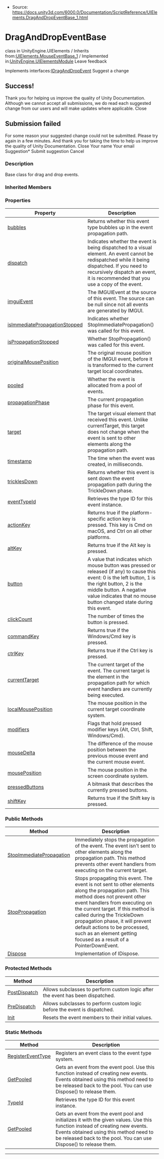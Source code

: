 * Source: https://docs.unity3d.com/6000.0/Documentation/ScriptReference/UIElements.DragAndDropEventBase_1.html

# DragAndDropEventBase<T0>
class in UnityEngine.UIElements
/
Inherits from:[UIElements.MouseEventBase_1](https://docs.unity3d.com/6000.0/Documentation/ScriptReference/UIElements.MouseEventBase_1.html)
/
Implemented in:[UnityEngine.UIElementsModule](https://docs.unity3d.com/6000.0/Documentation/ScriptReference/UnityEngine.UIElementsModule.html)
Leave feedback
  

Implements interfaces:[IDragAndDropEvent](https://docs.unity3d.com/6000.0/Documentation/ScriptReference/UIElements.IDragAndDropEvent.html)
Suggest a change
## Success!
Thank you for helping us improve the quality of Unity Documentation. Although we cannot accept all submissions, we do read each suggested change from our users and will make updates where applicable.
Close
## Submission failed
For some reason your suggested change could not be submitted. Please <a>try again</a> in a few minutes. And thank you for taking the time to help us improve the quality of Unity Documentation.
Close
Your name Your email Suggestion* Submit suggestion
Cancel
### Description
Base class for drag and drop events. 
### Inherited Members
### Properties
Property | Description  
---|---  
[bubbles](https://docs.unity3d.com/6000.0/Documentation/ScriptReference/UIElements.EventBase-bubbles.html) |  Returns whether this event type bubbles up in the event propagation path.   
[dispatch](https://docs.unity3d.com/6000.0/Documentation/ScriptReference/UIElements.EventBase-dispatch.html) |  Indicates whether the event is being dispatched to a visual element. An event cannot be redispatched while it being dispatched. If you need to recursively dispatch an event, it is recommended that you use a copy of the event.   
[imguiEvent](https://docs.unity3d.com/6000.0/Documentation/ScriptReference/UIElements.EventBase-imguiEvent.html) |  The IMGUIEvent at the source of this event. The source can be null since not all events are generated by IMGUI.   
[isImmediatePropagationStopped](https://docs.unity3d.com/6000.0/Documentation/ScriptReference/UIElements.EventBase-isImmediatePropagationStopped.html) |  Indicates whether StopImmediatePropagation() was called for this event.   
[isPropagationStopped](https://docs.unity3d.com/6000.0/Documentation/ScriptReference/UIElements.EventBase-isPropagationStopped.html) |  Whether StopPropagation() was called for this event.   
[originalMousePosition](https://docs.unity3d.com/6000.0/Documentation/ScriptReference/UIElements.EventBase-originalMousePosition.html) |  The original mouse position of the IMGUI event, before it is transformed to the current target local coordinates.   
[pooled](https://docs.unity3d.com/6000.0/Documentation/ScriptReference/UIElements.EventBase-pooled.html) |  Whether the event is allocated from a pool of events.   
[propagationPhase](https://docs.unity3d.com/6000.0/Documentation/ScriptReference/UIElements.EventBase-propagationPhase.html) |  The current propagation phase for this event.   
[target](https://docs.unity3d.com/6000.0/Documentation/ScriptReference/UIElements.EventBase-target.html) |  The target visual element that received this event. Unlike currentTarget, this target does not change when the event is sent to other elements along the propagation path.   
[timestamp](https://docs.unity3d.com/6000.0/Documentation/ScriptReference/UIElements.EventBase-timestamp.html) |  The time when the event was created, in milliseconds.   
[tricklesDown](https://docs.unity3d.com/6000.0/Documentation/ScriptReference/UIElements.EventBase-tricklesDown.html) |  Returns whether this event is sent down the event propagation path during the TrickleDown phase.   
[eventTypeId](https://docs.unity3d.com/6000.0/Documentation/ScriptReference/UIElements.EventBase_1-eventTypeId.html) |  Retrieves the type ID for this event instance.   
[actionKey](https://docs.unity3d.com/6000.0/Documentation/ScriptReference/UIElements.MouseEventBase_1-actionKey.html) |  Returns true if the platform-specific action key is pressed. This key is Cmd on macOS, and Ctrl on all other platforms.   
[altKey](https://docs.unity3d.com/6000.0/Documentation/ScriptReference/UIElements.MouseEventBase_1-altKey.html) |  Returns true if the Alt key is pressed.   
[button](https://docs.unity3d.com/6000.0/Documentation/ScriptReference/UIElements.MouseEventBase_1-button.html) |  A value that indicates which mouse button was pressed or released (if any) to cause this event: 0 is the left button, 1 is the right button, 2 is the middle button. A negative value indicates that no mouse button changed state during this event.   
[clickCount](https://docs.unity3d.com/6000.0/Documentation/ScriptReference/UIElements.MouseEventBase_1-clickCount.html) |  The number of times the button is pressed.   
[commandKey](https://docs.unity3d.com/6000.0/Documentation/ScriptReference/UIElements.MouseEventBase_1-commandKey.html) |  Returns true if the Windows/Cmd key is pressed.   
[ctrlKey](https://docs.unity3d.com/6000.0/Documentation/ScriptReference/UIElements.MouseEventBase_1-ctrlKey.html) |  Returns true if the Ctrl key is pressed.   
[currentTarget](https://docs.unity3d.com/6000.0/Documentation/ScriptReference/UIElements.MouseEventBase_1-currentTarget.html) |  The current target of the event. The current target is the element in the propagation path for which event handlers are currently being executed.   
[localMousePosition](https://docs.unity3d.com/6000.0/Documentation/ScriptReference/UIElements.MouseEventBase_1-localMousePosition.html) |  The mouse position in the current target coordinate system.   
[modifiers](https://docs.unity3d.com/6000.0/Documentation/ScriptReference/UIElements.MouseEventBase_1-modifiers.html) |  Flags that hold pressed modifier keys (Alt, Ctrl, Shift, Windows/Cmd).   
[mouseDelta](https://docs.unity3d.com/6000.0/Documentation/ScriptReference/UIElements.MouseEventBase_1-mouseDelta.html) |  The difference of the mouse position between the previous mouse event and the current mouse event.   
[mousePosition](https://docs.unity3d.com/6000.0/Documentation/ScriptReference/UIElements.MouseEventBase_1-mousePosition.html) |  The mouse position in the screen coordinate system.   
[pressedButtons](https://docs.unity3d.com/6000.0/Documentation/ScriptReference/UIElements.MouseEventBase_1-pressedButtons.html) |  A bitmask that describes the currently pressed buttons.   
[shiftKey](https://docs.unity3d.com/6000.0/Documentation/ScriptReference/UIElements.MouseEventBase_1-shiftKey.html) |  Returns true if the Shift key is pressed.   
### Public Methods
Method | Description  
---|---  
[StopImmediatePropagation](https://docs.unity3d.com/6000.0/Documentation/ScriptReference/UIElements.EventBase.StopImmediatePropagation.html) |  Immediately stops the propagation of the event. The event isn't sent to other elements along the propagation path. This method prevents other event handlers from executing on the current target.   
[StopPropagation](https://docs.unity3d.com/6000.0/Documentation/ScriptReference/UIElements.EventBase.StopPropagation.html) |  Stops propagating this event. The event is not sent to other elements along the propagation path. This method does not prevent other event handlers from executing on the current target. If this method is called during the TrickleDown propagation phase, it will prevent default actions to be processed, such as an element getting focused as a result of a PointerDownEvent.   
[Dispose](https://docs.unity3d.com/6000.0/Documentation/ScriptReference/UIElements.EventBase_1.Dispose.html) |  Implementation of IDispose.   
### Protected Methods
Method | Description  
---|---  
[PostDispatch](https://docs.unity3d.com/6000.0/Documentation/ScriptReference/UIElements.EventBase.PostDispatch.html) |  Allows subclasses to perform custom logic after the event has been dispatched.   
[PreDispatch](https://docs.unity3d.com/6000.0/Documentation/ScriptReference/UIElements.EventBase.PreDispatch.html) |  Allows subclasses to perform custom logic before the event is dispatched.   
[Init](https://docs.unity3d.com/6000.0/Documentation/ScriptReference/UIElements.MouseEventBase_1.Init.html) |  Resets the event members to their initial values.   
### Static Methods
Method | Description  
---|---  
[RegisterEventType](https://docs.unity3d.com/6000.0/Documentation/ScriptReference/UIElements.EventBase.RegisterEventType.html) |  Registers an event class to the event type system.   
[GetPooled](https://docs.unity3d.com/6000.0/Documentation/ScriptReference/UIElements.EventBase_1.GetPooled.html) |  Gets an event from the event pool. Use this function instead of creating new events. Events obtained using this method need to be released back to the pool. You can use Dispose() to release them.   
[TypeId](https://docs.unity3d.com/6000.0/Documentation/ScriptReference/UIElements.EventBase_1.TypeId.html) |  Retrieves the type ID for this event instance.   
[GetPooled](https://docs.unity3d.com/6000.0/Documentation/ScriptReference/UIElements.MouseEventBase_1.GetPooled.html) |  Gets an event from the event pool and initializes it with the given values. Use this function instead of creating new events. Events obtained using this method need to be released back to the pool. You can use Dispose() to release them.   
* * *
